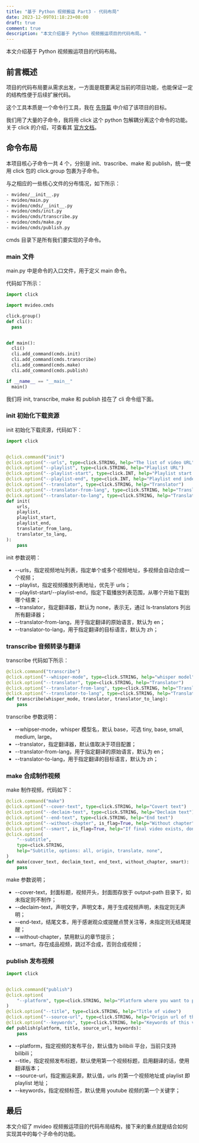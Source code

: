 ```yaml
---
title: "基于 Python 视频搬运 Part3 - 代码布局"
date: 2023-12-09T01:18:23+08:00
draft: true
comment: true
description: "本文介绍基于 Python 视频搬运项目的代码布局。"
---
```


本文介绍基于 Python 视频搬运项目的代码布局。

## 前言概述

项目的代码布局要从需求出发，一方面是既要满足当前的项目功能，也能保证一定的结构性便于后续扩展代码。

这个工具本质是一个命令行工具，我在 [先导篇](http://localhost:1313/posts/2023-11-27-automatic-transfer-from-youtube-using-python/) 中介绍了该项目的目标。

我们用了大量的子命令，我将用 click 这个 python 包解耦分离这个命令的功能。关于 click 的介绍，可查看其 [官方文档](https://click.palletsprojects.com/en/8.1.x/)。

## 命令布局

本项目核心子命令一共 4 个，分别是 init、trascribe、make 和 publish，统一使用 click 包的 click.group 包裹为子命令。

与之相应的一些核心文件的分布情况，如下所示：


```bash
- mvideo/__init__.py
- mvideo/main.py
- mvideo/cmds/__init__.py
- mvideo/cmds/init.py
- mvideo/cmds/transcribe.py
- mvideo/cmds/make.py
- mvideo/cmds/publish.py
```

cmds 目录下是所有我们要实现的子命令。

### main 文件

main.py 中是命令的入口文件，用于定义 main 命令。

代码如下所示：

```python
import click

import mvideo.cmds

click.group()
def cli():
  pass


def main():
  cli()
  cli.add_command(cmds.init)
  cli.add_command(cmds.transcribe)
  cli.add_command(cmds.make)
  cli.add_command(cmds.publish)

if __name__ == "__main__"
  main()
```

我们将 init, transcribe, make 和 publish 挂在了 cli 命令组下面。

### init 初始化下载资源

init 初始化下载资源，代码如下：

```python
import click


@click.command("init")
@click.option("--urls", type=click.STRING, help="The list of video URL")
@click.option("--playlist", type=click.STRING, help="Playlist URL")
@click.option("--playlist-start", type=click.INT, help="Playlist start index")
@click.option("--playlist-end", type=click.INT, help="Playlist end index")
@click.option("--translator", type=click.STRING, help="Translator")
@click.option("--translator-from-lang", type=click.STRING, help="Translator from lang")
@click.option("--translator-to-lang", type=click.STRING, help="Translator to lang")
def init(
    urls,
    playlist,
    playlist_start,
    playlist_end,
    translator_from_lang,
    translator_to_lang,
):
    pass
```


init 参数说明：

- \--urls，指定视频地址列表，指定单个或多个视频地址，多视频会自动合成一个视频；
- \--playlist，指定视频播放列表地址，优先于 urls；
- \--playlist-start/--playlist-end，指定下载播放列表范围，从哪个开始下载到哪个结束；
- \--translator，指定翻译器，默认为 none，表示无，通过 ls-translators 列出所有翻译器；
- \--translator-from-lang，用于指定翻译的原始语言，默认为 en；
- \--translator-to-lang，用于指定翻译的目标语言，默认为 zh；

### transcribe 音频转录与翻译

transcribe 代码如下所示：

```python
@click.command("transcribe")
@click.option("--whisper-mode", type=click.STRING, help="whisper model")
@click.option("--translator", type=click.STRING, help="Translator")
@click.option("--translator-from-lang", type=click.STRING, help="Translator from lang")
@click.option("--translator-to-lang", type=click.STRING, help="Translator to lang")
def transcribe(whisper_mode, translator, translator_to_lang):
    pass
```

transcribe 参数说明：

- \--whipser-mode，whisper 模型名，默认 base，可选 tiny, base, small, medium, large。
- \--translator，指定翻译器，默认值取决于项目配置；
- \--translator-from-lang，用于指定翻译的原始语言，默认为 en；
- \--translator-to-lang，用于指定翻译的目标语言，默认为 zh；

### make 合成制作视频

make 制作视频，代码如下：

```python
@click.command("make")
@click.option("--cover-text", type=click.STRING, help="Covert text")
@click.option("--declaim-text", type=click.STRING, help="Declaim text")
@click.option("--end-text", type=click.STRING, help="End text")
@click.option("--without-chapter", is_flag=True, help="Without chapter")
@click.option("--smart", is_flag=True, help="If final video exists, dont override")
@click.option(
    "--subtitle",
    type=click.STRING,
    help="Subtitle, options: all, origin, translate, none",
)
def make(cover_text, declaim_text, end_text, without_chapter, smart):
    pass
```

make 参数说明；

- \--cover-text，封面标题，视频开头，封面图存放于 output-path 目录下，如未指定则不制作；
- \--declaim-text，声明文字，声明文本，用于生成视频声明，未指定则无声明；
- \--end-text，结尾文本，用于感谢观众或提醒点赞关注等，未指定则无结尾提醒；
- \--without-chapter，禁用默认的章节提示；
- \--smart，存在成品视频，跳过不合成，否则合成视频；

### publish 发布视频

```python
import click


@click.command("publish")
@click.option(
    "--platform", type=click.STRING, help="Platform where you want to publish"
)
@click.option("--title", type=click.STRING, help="Title of video")
@click.option("--source-url", type=click.STRING, help="Origin url of this video")
@click.option("--keywords", type=click.STRING, help="Keywords of this video")
def publish(platform, title, source_url, keywords):
    pass
```

- \--platform，指定视频的发布平台，默认值为 bilibili 平台，当前只支持 bilibili；
- \--title，指定视频发布标题，默认使用第一个视频标题，启用翻译的话，使用翻译版本；
- \--source-url，指定搬运来源，默认值，urls 的第一个视频地址或 playlist 即 playlist 地址；
- \--keywords，指定视频标签，默认使用 youtube 视频的第一个关键字；

## 最后

本文介绍了 mvideo 视频搬运项目的代码布局结构，接下来的重点就是结合如何实现其中的每个子命令的功能。
